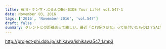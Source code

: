 ```yaml
---
title: 石川・ホンマ・ぶるんのBe-SIDE Your Life! vol.547-1
date: November 03, 2016
tags: ['2016', 'November 2016', 'vol.547']
draft: false
summary: タレントとの距離感って難しい。最近「これ好きだな」って気付いたものは？SAITO
---
```


http://project-phi.ddo.jp/ishikawa/ishikawa547_1.mp3
